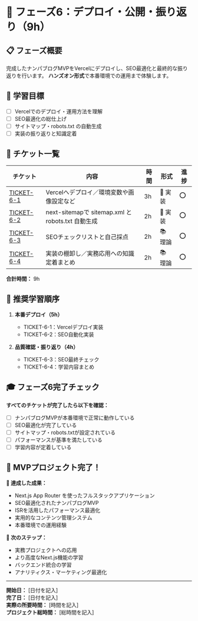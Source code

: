 # 📢 フェーズ6：デプロイ・公開・振り返り（9h）

## 📋 フェーズ概要

完成したナンパブログMVPをVercelにデプロイし、SEO最適化と最終的な振り返りを行います。
**ハンズオン形式**で本番環境での運用まで体験します。

## 🎯 学習目標

- [ ] Vercelでのデプロイ・運用方法を理解
- [ ] SEO最適化の総仕上げ
- [ ] サイトマップ・robots.txt の自動生成
- [ ] 実装の振り返りと知識定着

## 🎫 チケット一覧

| チケット | 内容 | 時間 | 形式 | 進捗 |
|---------|------|------|------|------|
| [TICKET-6-1](./ticket-6-1-vercel-deploy.md) | Vercelへデプロイ／環境変数や画像設定など | 3h | 🔨 実装 | ⭕ |
| [TICKET-6-2](./ticket-6-2-sitemap-robots.md) | next-sitemapで sitemap.xml と robots.txt 自動生成 | 2h | 🔨 実装 | ⭕ |
| [TICKET-6-3](./ticket-6-3-seo-checklist.md) | SEOチェックリストと自己採点 | 2h | 📚 理論 | ⭕ |
| [TICKET-6-4](./ticket-6-4-final-review.md) | 実装の棚卸し／実務応用への知識定着まとめ | 2h | 📚 理論 | ⭕ |

**合計時間：** 9h

## 🚀 推奨学習順序

1. **本番デプロイ（5h）**
   - TICKET-6-1：Vercelデプロイ実装
   - TICKET-6-2：SEO自動化実装

2. **品質確認・振り返り（4h）**
   - TICKET-6-3：SEO最終チェック
   - TICKET-6-4：学習内容まとめ

## 🎓 フェーズ6完了チェック

**すべてのチケットが完了したら以下を確認：**

- [ ] ナンパブログMVPが本番環境で正常に動作している
- [ ] SEO最適化が完了している
- [ ] サイトマップ・robots.txtが設定されている
- [ ] パフォーマンスが基準を満たしている
- [ ] 学習内容が定着している

## 🎉 MVPプロジェクト完了！

**🎯 達成した成果：**
- Next.js App Router を使ったフルスタックアプリケーション
- SEO最適化されたナンパブログMVP
- ISRを活用したパフォーマンス最適化
- 実用的なコンテンツ管理システム
- 本番環境での運用経験

**🚀 次のステップ：**
- 実務プロジェクトへの応用
- より高度なNext.js機能の学習
- バックエンド統合の学習
- アナリティクス・マーケティング最適化

---

**開始日：** [日付を記入]  
**完了日：** [日付を記入]  
**実際の所要時間：** [時間を記入]  
**プロジェクト総時間：** [総時間を記入] 